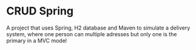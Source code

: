 
# CRUD Spring

A project that uses Spring, H2 database and Maven to simulate a delivery system, where one person can multiple adresses but only one is the primary in a MVC model

